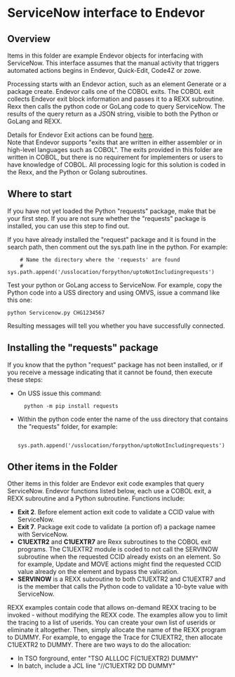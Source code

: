 # ServiceNow interface to Endevor

## Overview
Items in this folder are example Endevor objects for interfacing with ServiceNow. This interface assumes that the manual activity that triggers automated actions begins in Endevor, Quick-Edit, Code4Z or zowe. 

Processing starts with an Endevor action, such as an element Generate or a package create. Endevor calls one of the COBOL exits. The COBOL exit collects Endevor exit block information and passes it to a REXX subroutine. Rexx then calls the python code or GoLang code to query ServiceNow. The results of the query return as a JSON string, visible to both the Python or GoLang and REXX.

Details for Endevor Exit actions can be found [here](https://techdocs.broadcom.com/us/en/ca-mainframe-software/devops/ca-endevor-software-change-manager/19-0/reference/api-and-user-exits-reference/exits-reference.html).     
Note that Endevor supports "exits that are written in either assembler or in high-level languages such as COBOL". The exits provided in this folder are written in COBOL, but there is no requirement for implementers or users to have knowledge of COBOL. All processing logic for this solution is coded in the Rexx, and the Python or Golang subroutines.

## Where to start
If you have not yet loaded the Python "requests" package, make that be your first step. If you are not sure whether the "requests" package is installed, you can use this step to find out.

If you have already installed the "request" package and it is found in the search path, then comment out the sys.path line in the python. For example:

        # Name the directory where the 'requests' are found
        # sys.path.append('/usslocation/forpython/uptoNotIncludingrequests')

Test your python or GoLang access to ServiceNow. For example, copy the Python code into a USS directory and using OMVS, issue a command like this one: 

    python Servicenow.py CHG1234567

Resulting messages will tell you whether you have successfully connected.

## Installing the "requests" package

If you know that the python "request" package has not been installed, or if you receive a message indicating that it cannot be found, then execute these steps:

- On USS issue this command:

        python -m pip install requests                   
- Within the python code enter the name of the uss directory that contains the "requests" folder, for example:

        sys.path.append('/usslocation/forpython/uptoNotIncludingrequests')

## Other items in the Folder

Other items in this folder are Endevor exit code examples that query ServiceNow. Endevor functions listed below, each use a COBOL exit, a REXX subroutine and a Python subroutine. Functions include:
- **Exit 2**. Before element action exit code to validate a CCID value with ServiceNow. 
- **Exit 7**. Package exit code to validate (a portion of) a package namee with ServiceNow. 
- **C1UEXTR2** and **C1UEXTR7** are Rexx subroutines to the COBOL exit programs. The C1UEXTR2 module is coded to not call the SERVINOW subroutine when the requested CCID already exists on an element. So for example, Update and MOVE actions might find the requested CCID value already on the element and bypass the valication.    
- **SERVINOW** is a REXX subroutine to both C1UEXTR2 and C1UEXTR7 and is the member that calls the Python code to validate a 10-byte value with ServiceNow.


REXX examples contain code that allows on-demand REXX tracing to be invoked - without modifying the REXX code. The examples allow you to limit the tracing to a list of userids. You can create your own list of userids or eliminate it altogether. Then, simply allocate the name of the REXX program to DUMMY. For example, to engage the Trace for C1UEXTR2, then allocate C1UEXTR2 to DUMMY. There are two ways to do the allocation:

- In TSO forground, enter "TSO ALLLOC F(C1UEXTR2) DUMMY"
- In batch, include a JCL line  "//C1UEXTR2  DD DUMMY"
